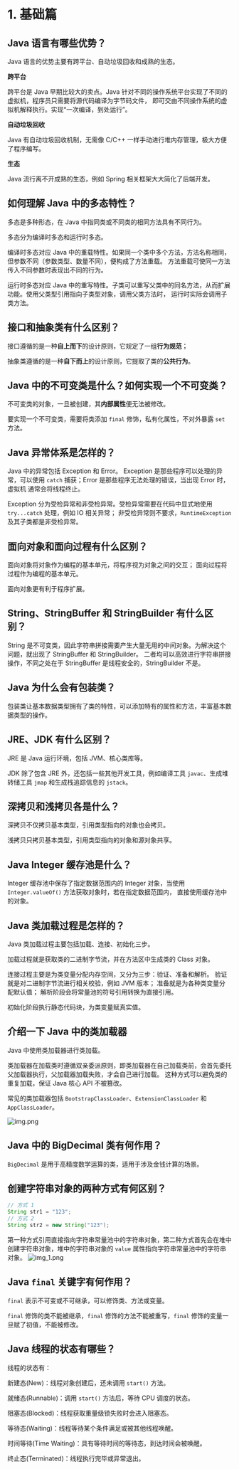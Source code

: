 # 1. 基础篇
## Java 语言有哪些优势？
Java 语言的优势主要有跨平台、自动垃圾回收和成熟的生态。

**跨平台**

跨平台是 Java 早期比较大的卖点。Java 针对不同的操作系统平台实现了不同的虚拟机，程序员只需要将源代码编译为字节码文件，
即可交由不同操作系统的虚拟机解释执行。实现“一次编译，到处运行”。

**自动垃圾回收**

Java 有自动垃圾回收机制，无需像 C/C++ 一样手动进行堆内存管理，极大方便了程序编写。

**生态**

Java 流行离不开成熟的生态，例如 Spring 相关框架大大简化了后端开发。

## 如何理解 Java 中的多态特性？
多态是多种形态，在 Java 中指同类或不同类的相同方法具有不同行为。

多态分为编译时多态和运行时多态。

编译时多态对应 Java 中的重载特性。如果同一个类中多个方法，方法名称相同，但参数不同（参数类型、数量不同），便构成了方法重载。
方法重载可使同一方法传入不同参数时表现出不同的行为。

运行时多态对应 Java 中的重写特性。子类可以重写父类中的同名方法，从而扩展功能。使用父类型引用指向子类型对象，调用父类方法时，
运行时实际会调用子类方法。

## 接口和抽象类有什么区别？
接口遵循的是一种**自上而下**的设计原则，它规定了一组**行为规范**；

抽象类遵循的是一种**自下而上**的设计原则，它提取了类的**公共行为**。

## Java 中的不可变类是什么？如何实现一个不可变类？
不可变类的对象，一旦被创建，其**内部属性**便无法被修改。

要实现一个不可变类，需要将类添加 `final` 修饰，私有化属性，不对外暴露 `set` 方法。

## Java 异常体系是怎样的？
Java 中的异常包括 Exception 和 Error。
Exception 是那些程序可以处理的异常，可以使用 `catch` 捕获；Error 是那些程序无法处理的错误，当出现 Error 时，虚拟机
通常会将线程终止。

Exception 分为受检异常和非受检异常。受检异常需要在代码中显式地使用 `try...catch` 处理，例如 IO 相关异常；
非受检异常则不要求，`RuntimeException` 及其子类都是非受检异常。

## 面向对象和面向过程有什么区别？
面向对象将对象作为编程的基本单元，将程序视为对象之间的交互；
面向过程将过程作为编程的基本单元。

面向对象更有利于程序扩展。

## String、StringBuffer 和 StringBuilder 有什么区别？
String 是不可变类，因此字符串拼接需要产生大量无用的中间对象。为解决这个问题，就出现了 StringBuffer 和 StringBuilder。
二者均可以高效进行字符串拼接操作，不同之处在于 StringBuffer 是线程安全的，StringBuilder 不是。

## Java 为什么会有包装类？
包装类让基本数据类型拥有了类的特性，可以添加特有的属性和方法，丰富基本数据类型的操作。

## JRE、JDK 有什么区别？
JRE 是 Java 运行环境，包括 JVM、核心类库等。

JDK 除了包含 JRE 外，还包括一些其他开发工具，例如编译工具 `javac`、生成堆转储工具 `jmap` 和生成栈追踪信息的 `jstack`。

## 深拷贝和浅拷贝各是什么？
深拷贝不仅拷贝基本类型，引用类型指向的对象也会拷贝。

浅拷贝只拷贝基本类型，引用类型指向的对象和源对象共享。

## Java Integer 缓存池是什么？
Integer 缓存池中保存了指定数据范围内的 Integer 对象，当使用 `Integer.valueOf()` 方法获取对象时，若在指定数据范围内，
直接使用缓存池中的对象。

## Java 类加载过程是怎样的？
Java 类加载过程主要包括加载、连接、初始化三步。

加载过程就是获取类的二进制字节流，并在方法区中生成类的 Class 对象。

连接过程主要是为类变量分配内存空间，又分为三步：验证、准备和解析。
验证就是对二进制字节流进行相关校验，例如 JVM 版本；
准备就是为各种类变量分配默认值；
解析阶段会将常量池的符号引用转换为直接引用。

初始化阶段执行静态代码块，为类变量赋真实值。

## 介绍一下 Java 中的类加载器
Java 中使用类加载器进行类加载。

类加载器在加载类时遵循双亲委派原则，即类加载器在自己加载类前，会首先委托父加载器执行，父加载器加载失败，才会自己进行加载。
这种方式可以避免类的重复加载，保证 Java 核心 API 不被篡改。

常见的类加载器包括 `BootstrapClassLoader`、`ExtensionClassLoader` 和 `AppClassLoader`。

![img.png](img.png)

## Java 中的 BigDecimal 类有何作用？
`BigDecimal` 是用于高精度数学运算的类，适用于涉及金钱计算的场景。

## 创建字符串对象的两种方式有何区别？
```java
// 方式 1
String str1 = "123";
// 方式 2
String str2 = new String("123");
```
第一种方式引用直接指向字符串常量池中的字符串对象，第二种方式首先会在堆中创建字符串对象，堆中的字符串对象的 `value` 属性指向字符串常量池中的字符串对象。
![img_1.png](img_1.png)

## Java `final` 关键字有何作用？
`final` 表示不可变或不可继承，可以修饰类、方法或变量。

`final` 修饰的类不能被继承，`final` 修饰的方法不能被重写，`final` 修饰的变量一旦赋了初值，不能被修改。

## Java 线程的状态有哪些？
线程的状态有：

新建态(New)：线程对象创建后，还未调用 `start()` 方法。

就绪态(Runnable)：调用 `start()` 方法后，等待 CPU 调度的状态。

阻塞态(Blocked)：线程获取重量级锁失败时会进入阻塞态。

等待态(Waiting)：线程等待某个条件满足或被其他线程唤醒。

时间等待(Time Waiting)：具有等待时间的等待态，到达时间会被唤醒。

终止态(Terminated)：线程执行完毕或异常退出。
